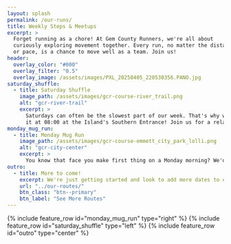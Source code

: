 ```yaml
---
layout: splash
permalink: /our-runs/
title: Weekly Steps & Meetups
excerpt: >
  Forget running as a chore! At Gem County Runners, we're all about
  curiously exploring movement together. Every run, no matter the distance
  or pace, is a chance to move well as a team. Join us!
header:
  overlay_color: "#000"
  overlay_filter: "0.5"
  overlay_image: /assets/images/PXL_20250405_220530356.PANO.jpg
saturday_shuffle:
  - title: Saturday Shuffle
    image_path: /assets/images/gcr-course-river_trail.png
    alt: "gcr-river-trail"
    excerpt: >
      Saturdays can often be the slowest part of our week. That's why we like to jump start
      it at 08:00 at the Island's Southern Entrance! Join us for a relaxed <a href="https://www.strava.com/routes/3340894005752000780">3ish mile shuffle</a> along the Payette River.
monday_mug_run:
  - title: Monday Mug Run
    image_path: /assets/images/gcr-course-emmett_city_park_lolli.png
    alt: "gcr-city-center"
    excerpt: >
      You know that face you make first thing on a Monday morning? We'd love to see it! Come shake off the "Sunday Scaries" for a relaxed run with GCR! Join us at the Gem Island Southern Entrance for <a href="[https://www.strava.com/routes/3340894005752000780](https://strava.app.link/OupK34G4iSb)"> a 3ish mile run</a> through the city center.
outro:
  - title: More to come!
    excerpt: We're just getting started and look to add more dates to our line up! Interested in exploring more of Gem County?
    url: "../our-routes/"
    btn_class: "btn--primary"
    btn_label: "See More Routes"
---
```

{% include feature_row id="monday_mug_run" type="right" %}
{% include feature_row id="saturday_shuffle" type="left" %}
{% include feature_row id="outro" type="center" %}

